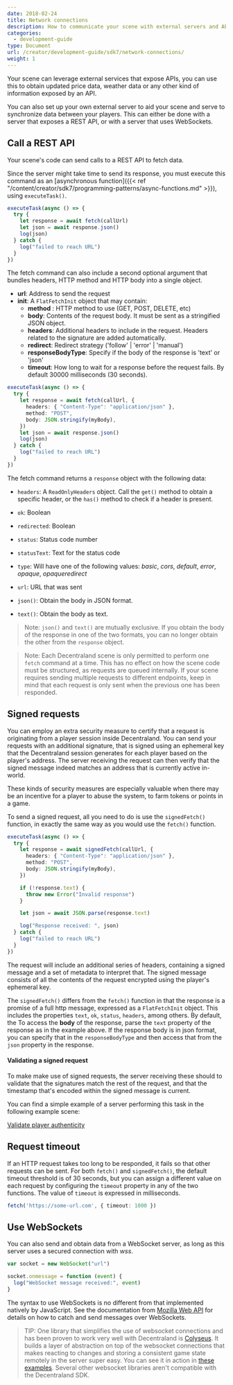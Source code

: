 ```yaml
---
date: 2018-02-24
title: Network connections
description: How to communicate your scene with external servers and APIs.
categories:
  - development-guide
type: Document
url: /creator/development-guide/sdk7/network-connections/
weight: 1
---
```


Your scene can leverage external services that expose APIs, you can use this to obtain updated price data, weather data or any other kind of information exposed by an API.

You can also set up your own external server to aid your scene and serve to synchronize data between your players. This can either be done with a server that exposes a REST API, or with a server that uses WebSockets.

## Call a REST API

Your scene's code can send calls to a REST API to fetch data.

Since the server might take time to send its response, you must execute this command as an [asynchronous function]({{< ref "/content/creator/sdk7/programming-patterns/async-functions.md" >}}), using `executeTask()`.

```ts
executeTask(async () => {
  try {
    let response = await fetch(callUrl)
    let json = await response.json()
    log(json)
  } catch {
    log("failed to reach URL")
  }
})
```

The fetch command can also include a second optional argument that bundles headers, HTTP method and HTTP body into a single object.

- **url**: Address to send the request
- **init**: A `FlatFetchInit` object that may contain:
  - **method** : HTTP method to use (GET, POST, DELETE, etc)
  - **body**: Contents of the request body. It must be sent as a stringified JSON object.
  - **headers**: Additional headers to include in the request. Headers related to the signature are added automatically.
  - **redirect**: Redirect strategy ('follow' | 'error' | 'manual')
  - **responseBodyType**: Specify if the body of the response is 'text' or 'json'
  - **timeout**: How long to wait for a response before the request fails. By default 30000 milliseconds (30 seconds).

```ts
executeTask(async () => {
  try {
    let response = await fetch(callUrl, {
      headers: { "Content-Type": "application/json" },
      method: "POST",
      body: JSON.stringify(myBody),
    })
    let json = await response.json()
    log(json)
  } catch {
    log("failed to reach URL")
  }
})
```

The fetch command returns a `response` object with the following data:

- `headers`: A `ReadOnlyHeaders` object. Call the `get()` method to obtain a specific header, or the `has()` method to check if a header is present.
- `ok`: Boolean
- `redirected`: Boolean
- `status`: Status code number
- `statusText`: Text for the status code
- `type`: Will have one of the following values: _basic_, _cors_, _default_, _error_, _opaque_, _opaqueredirect_
- `url`: URL that was sent

- `json()`: Obtain the body in JSON format.
- `text()`: Obtain the body as text.

> Note: `json()` and `text()` are mutually exclusive. If you obtain the body of the response in one of the two formats, you can no longer obtain the other from the `response` object.

> Note: Each Decentraland scene is only permitted to perform one `fetch` command at a time. This has no effect on how the scene code must be structured, as requests are queued internally. If your scene requires sending multiple requests to different endpoints, keep in mind that each request is only sent when the previous one has been responded.


## Signed requests

You can employ an extra security measure to certify that a request is originating from a player session inside Decentraland. You can send your requests with an additional signature, that is signed using an ephemeral key that the Decentraland session generates for each player based on the player's address. The server receiving the request can then verify that the signed message indeed matches an address that is currently active in-world.

These kinds of security measures are especially valuable when there may be an incentive for a player to abuse the system, to farm tokens or points in a game.

To send a signed request, all you need to do is use the `signedFetch()` function, in exactly the same way as you would use the `fetch()` function.

```ts
executeTask(async () => {
  try {
    let response = await signedFetch(callUrl, {
      headers: { "Content-Type": "application/json" },
      method: "POST",
      body: JSON.stringify(myBody),
    })

    if (!response.text) {
      throw new Error("Invalid response")
    }

    let json = await JSON.parse(response.text)

    log("Response received: ", json)
  } catch {
    log("failed to reach URL")
  }
})
```

The request will include an additional series of headers, containing a signed message and a set of metadata to interpret that. The signed message consists of all the contents of the request encrypted using the player's ephemeral key.

The `signedFetch()` differs from the `fetch()` function in that the response is a promise of a full http message, expressed as a `FlatFetchInit` object. This includes the properties `text`, `ok`, `status`, `headers`, among others. By default, the To access the **body** of the response, parse the `text` property of the response as in the example above. If the response body is in json format, you can specify that in the `responseBodyType` and then access that from the `json` property in the response.

#### Validating a signed request

To make make use of signed requests, the server receiving these should to validate that the signatures match the rest of the request, and that the timestamp that's encoded within the signed message is current.

You can find a simple example of a server performing this task in the following example scene:

[Validate player authenticity](https://github.com/decentraland-scenes/validate-player-authenticity)

## Request timeout

If an HTTP request takes too long to be responded, it fails so that other requests can be sent. For both `fetch()` and `signedFetch()`, the default timeout threshold is of 30 seconds, but you can assign a different value on each request by configuring the `timeout` property in any of the two functions. The value of `timeout` is expressed in milliseconds.

```ts
fetch('https://some-url.com', { timeout: 1000 }) 
```


## Use WebSockets

You can also send and obtain data from a WebSocket server, as long as this server uses a secured connection with _wss_.

```ts
var socket = new WebSocket("url")

socket.onmessage = function (event) {
  log("WebSocket message received:", event)
}
```

The syntax to use WebSockets is no different from that implemented natively by JavaScript. See the documentation from [Mozilla Web API](https://developer.mozilla.org/en-US/docs/Web/API/WebSocket) for details on how to catch and send messages over WebSockets.

> TIP: One library that simplifies the use of websocket connections and has been proven to work very well with Decentraland is [Colyseus](https://colyseus.io/). It builds a layer of abstraction on top of the websocket connections that makes reacting to changes and storing a consistent game state remotely in the server super easy. You can see it in action in [these examples](https://github.com/decentraland-scenes/Awesome-Repository#colyseus). Several other websocket libraries aren't compatible with the Decentraland SDK.
